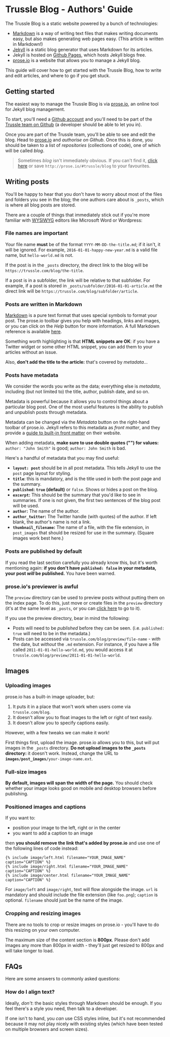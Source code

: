 # Trussle Blog - Authors' Guide

The Trussle Blog is a static website powered by a bunch of technologies:

- [Markdown](http://kirkstrobeck.github.io/whatismarkdown.com/) is a way of writing text files that makes writing documents easy, but also makes generating web pages easy. (This article is written in Markdown!)
- [Jekyll](https://jekyllrb.com) is a static blog generator that uses Markdown for its articles.
- Jekyll is hosted on [Github Pages](https://pages.github.com/), which hosts Jekyll blogs free.
- [prose.io](http://prose.io/) is a website that allows you to manage a Jekyll blog.

This guide will cover how to get started with the Trussle Blog, how to write and edit articles, and where to go if you get stuck.

## Getting started

The easiest way to manage the Trussle Blog is via [prose.io](http://prose.io/), an online tool for Jekyll blog management.

To start, you'll need a [Github account](https://github.com/join) and you'll need to be part of the [Trussle team on Github](https://github.com/trussle) (a developer should be able to let you in).

Once you are part of the Trussle team, you'll be able to see and edit the blog. Head to [prose.io](http://prose.io/) and *authorise on Github*. Once this is done, you should be taken to a list of *repositories* (collections of code), one of which will be called *blog*.

> Sometimes *blog* isn't immediately obvious. If you can't find it, [click here](http://prose.io/#trussle/blog) or save `http://prose.io/#trussle/blog` to your favourites.

## Writing posts

You'll be happy to hear that you don't have to worry about most of the files and folders you see in the blog; the one authors care about is `_posts`, which is where all blog posts are stored.

There are a couple of things that immediately stick out if you're more familiar with [WYSIWYG](https://en.wikipedia.org/wiki/WYSIWYG) editors like Microsoft Word or Wordpress:

### File names are important

Your file name **must** be of the format `YYYY-MM-DD-the-title.md`; if it isn't, it will be ignored. For example, `2016-01-01-happy-new-year.md` is a valid file name, but `hello-world.md` is not.

If the post is in the `_posts` directory, the direct link to the blog will be `https://trussle.com/blog/the-title`. 

If a post is in a subfolder, the link will be relative to that subfolder. For example, if a post is stored in `_posts/subfolder/2016-01-01-article.md` the direct link will be `https://trussle.com/blog/subfolder/article`.

### Posts are written in Markdown

[Markdown](http://kirkstrobeck.github.io/whatismarkdown.com/) is a pure text format that uses special symbols to format your post. The prose.io toolbar gives you help with headings, links and images, or you can click on the *Help* button for more information. A full Markdown reference is available [here](https://github.com/adam-p/markdown-here/wiki/Markdown-Cheatsheet).

Something worth highlighting is that **HTML snippets are OK**: if you have a Twitter widget or some other HTML snippet, you can add them to your articles without an issue.

Also, **don't add the title to the article:** that's covered by *metadata*…

### Posts have metadata

We consider the words you write as the data; everything else is *metadata*, including (but not limited to) the title, author, publish date, and so on.

Metadata is powerful because it allows you to control things about a particular blog post. One of the most useful features is the ability to publish and unpublish posts through metadata.

Metadata can be changed via the *Metadata* button on the right-hand toolbar of prose.io. Jekyll refers to this metadata as *front matter*, and they provide a [guide to built-in front matter](https://jekyllrb.com/docs/frontmatter/) on their website. 

When adding metadata, **make sure to use double quotes ("") for values:** `author: "John Smith"` is good; `author: John Smith` is bad.

Here's a handful of metadata that you may find useful:

- **`layout: post`** should be in all post metadata. This tells Jekyll to use the `post` page layout for styling.
- **`title`**: this is mandatory, and is the title used in both the post page and the summary.
- **`published`:** **`true` (default)** or `false`. Shows or hides a post on the blog.
- **`excerpt`:** This should be the summary that you'd like to see in summaries. If one is not given, the first two sentences of the blog post will be used.
- **`author`:** The name of the author.
- **`author_twitter`:** The Twitter handle (with quotes) of the author. If left blank, the author's name is not a link.
- **`thumbnail_filename`:** The name of a file, with the file extension, in `post_images` that should be resized for use in the summary. (Square images work best here.)

### Posts are published by default

If you read the last section carefully you already know this, but it's worth mentioning again: **if you don't have `published: false` in your metadata, your post *will* be published.** You have been warned.

### prose.io's previewer is awful

The `preview` directory can be used to preview posts without putting them on the index page. To do this, just move or create files in the `preview` directory (it's at the same level as `_posts`, or you can [click here](http://prose.io/#trussle/blog/tree/master/preview) to go to it).

If you use the preview directory, bear in mind the following:

- Posts will need to be *published* before they can be seen. (i.e. `published: true` will need to be in the metadata.)
- Posts can be accessed via `trussle.com/blog/preview/file-name` - *with* the date, but *without* the `.md` extension. For instance, if you have a file called `2011-01-01-hello-world.md`, you would access it at `trussle.com/blog/preview/2011-01-01-hello-world`.

## Images

### Uploading images

prose.io has a built-in image uploader, but:

1. It puts it in a place that won't work when users come via `trussle.com/blog`.
2. It doesn't allow you to float images to the left or right of text easily.
3. It doesn't allow you to specify captions easily.

However, with a few tweaks we can make it work!

First things first, upload the image. prose.io allows you to this, but will put images in the `_posts` directory. **Do not upload images to the `_posts` directory:** it doesn't work. Instead, change the URL to **`images/post_images/`**`your-image-name.ext`.

### Full-size images

**By default, images will span the width of the page.** You should check whether your image looks good on mobile and desktop browsers before publishing.

### Positioned images and captions

If you want to:
- position your image to the left, right or in the center
- you want to add a caption to an image

then **you should remove the link that's added by prose.io** and use one of the following lines of code instead:

```
{% include image/left.html filename="YOUR_IMAGE_NAME" caption="CAPTION" %}
{% include image/right.html filename="YOUR_IMAGE_NAME" caption="CAPTION" %}
{% include image/center.html filename="YOUR_IMAGE_NAME" caption="CAPTION" %}
```

For `image/left` and `image/right`, text will flow alongside the image. `url` is mandatory and should include the file extension (like `foo.png`); `caption` is optional. `filename` should just be the name of the image.

### Cropping and resizing images

There are no tools to crop or resize images on prose.io - you'll have to do this resizing on your own computer.

The maximum size of the content section is **800px**. Please don't add images any more than 800px in width - they'll just get resized to 800px and will take longer to load.

## FAQs

Here are some answers to commonly asked questions:

### How do I align text?

Ideally, *don't*: the basic styles through Markdown should be enough. If you feel there's a style you need, then talk to a developer. 

If one isn't to hand, you *can* use CSS styles inline, but it's not recommended because it may not play nicely with existing styles (which have been tested on multiple browsers and screen sizes).
